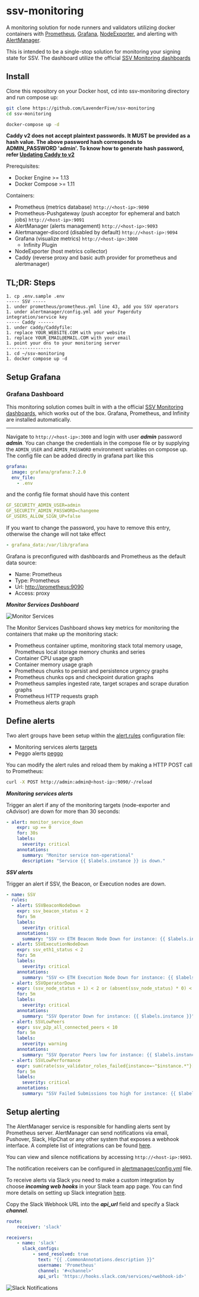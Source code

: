 # ssv-monitoring

A monitoring solution for node runners and validators utilizing docker containers with [Prometheus](https://prometheus.io/), [Grafana](http://grafana.org/), 
[NodeExporter](https://github.com/prometheus/node_exporter), and alerting with [AlertManager](https://github.com/prometheus/alertmanager). 

This is intended to be a single-stop solution for monitoring your signing state for SSV. The dashboard utilize the official
[SSV Monitoring dashboards](https://github.com/bloxapp/ssv/tree/main/monitoring/grafana)

## Install

Clone this repository on your Docker host, cd into ssv-monitoring directory and run compose up:

```bash
git clone https://github.com/LavenderFive/ssv-monitoring
cd ssv-monitoring

docker-compose up -d
```

**Caddy v2 does not accept plaintext passwords. It MUST be provided as a hash value. The above password hash corresponds to ADMIN_PASSWORD 'admin'. To know how to generate hash password, refer [Updating Caddy to v2](#Updating-Caddy-to-v2)**

Prerequisites:

* Docker Engine >= 1.13
* Docker Compose >= 1.11

Containers:

* Prometheus (metrics database) `http://<host-ip>:9090`
* Prometheus-Pushgateway (push acceptor for ephemeral and batch jobs) `http://<host-ip>:9091`
* AlertManager (alerts management) `http://<host-ip>:9093`
* Alertmanager-discord (disabled by default) `http://<host-ip>:9094`
* Grafana (visualize metrics) `http://<host-ip>:3000`
  * Infinity Plugin
* NodeExporter (host metrics collector)
* Caddy (reverse proxy and basic auth provider for prometheus and alertmanager)

## TL;DR: Steps
```
1. cp .env.sample .env
----- SSV -----
1. under prometheus/prometheus.yml line 43, add you SSV operators
1. under alertmanager/config.yml add your Pagerduty integration/service key
----- Caddy ------
1. under caddy/Caddyfile:
1. replace YOUR_WEBSITE.COM with your website
1. replace YOUR_EMAIL@EMAIL.COM with your email
1. point your dns to your monitoring server
-----------------
1. cd ~/ssv-monitoring
1. docker compose up -d
```

## Setup Grafana

### Grafana  Dashboard
This monitoring solution comes built in with a the official [SSV Monitoring dashboards](https://github.com/bloxapp/ssv/tree/main/monitoring/grafana), 
which works out of the box. Grafana, Prometheus, and Infinity are installed 
automatically.

---

Navigate to `http://<host-ip>:3000` and login with user ***admin*** password ***admin***. You can change the credentials in the compose file or by supplying the `ADMIN_USER` and `ADMIN_PASSWORD` environment variables on compose up. The config file can be added directly in grafana part like this

```yaml
grafana:
  image: grafana/grafana:7.2.0
  env_file:
    - .env
```

and the config file format should have this content

```yaml
GF_SECURITY_ADMIN_USER=admin
GF_SECURITY_ADMIN_PASSWORD=changeme
GF_USERS_ALLOW_SIGN_UP=false
```

If you want to change the password, you have to remove this entry, otherwise the change will not take effect

```yaml
- grafana_data:/var/lib/grafana
```

Grafana is preconfigured with dashboards and Prometheus as the default data source:

* Name: Prometheus
* Type: Prometheus
* Url: [http://prometheus:9090](http://prometheus:9090)
* Access: proxy

***Monitor Services Dashboard***

![Monitor Services](https://raw.githubusercontent.com/LavenderFive/ssv-monitoring/master/screens/Grafana_Prometheus.png)

The Monitor Services Dashboard shows key metrics for monitoring the containers that make up the monitoring stack:

* Prometheus container uptime, monitoring stack total memory usage, Prometheus local storage memory chunks and series
* Container CPU usage graph
* Container memory usage graph
* Prometheus chunks to persist and persistence urgency graphs
* Prometheus chunks ops and checkpoint duration graphs
* Prometheus samples ingested rate, target scrapes and scrape duration graphs
* Prometheus HTTP requests graph
* Prometheus alerts graph

## Define alerts

Two alert groups have been setup within the [alert.rules](https://github.com/LavenderFive/ssv-monitoring/blob/master/prometheus/alert.rules) configuration file:

* Monitoring services alerts [targets](https://github.com/LavenderFive/ssv-monitoring/blob/master/prometheus/alert.rules#L13-L22)
* Peggo alerts [peggo](https://github.com/LavenderFive/ssv-monitoring/blob/master/prometheus/alert.rules#L2-L11)

You can modify the alert rules and reload them by making a HTTP POST call to Prometheus:

```bash
curl -X POST http://admin:admin@<host-ip>:9090/-/reload
```

***Monitoring services alerts***

Trigger an alert if any of the monitoring targets (node-exporter and cAdvisor) are down for more than 30 seconds:

```yaml
- alert: monitor_service_down
    expr: up == 0
    for: 30s
    labels:
      severity: critical
    annotations:
      summary: "Monitor service non-operational"
      description: "Service {{ $labels.instance }} is down."
```

***SSV alerts***

Trigger an alert if SSV, the Beacon, or Execution nodes are down.

```yaml
- name: SSV
  rules:
  - alert: SSVBeaconNodeDown
    expr: ssv_beacon_status < 2
    for: 5m
    labels:
      severity: critical
    annotations:
      summary: "SSV <> ETH Beacon Node Down for instance: {{ $labels.instance }}"
  - alert: SSVExecutionNodeDown
    expr: ssv_eth1_status < 2
    for: 5m
    labels:
      severity: critical
    annotations:
      summary: "SSV <> ETH Execution Node Down for instance: {{ $labels.instance }}"
  - alert: SSVOperatorDown
    expr: (ssv_node_status + 1) < 2 or (absent(ssv_node_status) * 0) < 2
    for: 5m
    labels:
      severity: critical
    annotations:
      summary: "SSV Operator Down for instance: {{ $labels.instance }}"
  - alert: SSVLowPeers
    expr: ssv_p2p_all_connected_peers < 10
    for: 5m
    labels:
      severity: warning
    annotations:
      summary: "SSV Operator Peers low for instance: {{ $labels.instance }}"
  - alert: SSVLowPerformance
    expr: sum(rate(ssv_validator_roles_failed{instance=~"$instance.*"}[5m])) > sum(rate(ssv_validator_roles_submitted{instance=~"$instance.*"}[5m]))
    for: 5m
    labels:
      severity: critical
    annotations:
      summary: "SSV Failed Submissions too high for instance: {{ $labels.instance }}"
```


## Setup alerting

The AlertManager service is responsible for handling alerts sent by Prometheus server.
AlertManager can send notifications via email, Pushover, Slack, HipChat or any other system that exposes a webhook interface.
A complete list of integrations can be found [here](https://prometheus.io/docs/alerting/configuration).

You can view and silence notifications by accessing `http://<host-ip>:9093`.

The notification receivers can be configured in [alertmanager/config.yml](https://github.com/LavenderFive/ssv-monitoring/blob/master/alertmanager/config.yml) file.

To receive alerts via Slack you need to make a custom integration by choose ***incoming web hooks*** in your Slack team app page.
You can find more details on setting up Slack integration [here](http://www.robustperception.io/using-slack-with-the-alertmanager/).

Copy the Slack Webhook URL into the ***api_url*** field and specify a Slack ***channel***.

```yaml
route:
    receiver: 'slack'

receivers:
    - name: 'slack'
      slack_configs:
          - send_resolved: true
            text: "{{ .CommonAnnotations.description }}"
            username: 'Prometheus'
            channel: '#<channel>'
            api_url: 'https://hooks.slack.com/services/<webhook-id>'
```

![Slack Notifications](https://raw.githubusercontent.com/LavenderFive/ssv-monitoring/master/screens/Slack_Notifications.png)
